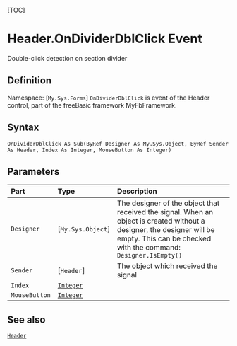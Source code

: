 [TOC]
# Header.OnDividerDblClick Event
Double-click detection on section divider
## Definition
Namespace: [`My.Sys.Forms`]
`OnDividerDblClick` is event of the Header control, part of the freeBasic framework MyFbFramework.
## Syntax
```freeBasic
OnDividerDblClick As Sub(ByRef Designer As My.Sys.Object, ByRef Sender As Header, Index As Integer, MouseButton As Integer)
```

## Parameters

|Part|Type|Description|
| :------------ | :------------ | :------------ |
|`Designer`|[`My.Sys.Object`]|The designer of the object that received the signal. When an object is created without a designer, the designer will be empty. This can be checked with the command: `Designer.IsEmpty()`|
|`Sender`|[`Header`]|The object which received the signal|
|`Index`|[`Integer`]("https://www.freebasic.net/wiki/KeyPgInteger")||
|`MouseButton`|[`Integer`]("https://www.freebasic.net/wiki/KeyPgInteger")||

## See also
[`Header`](Header.md)
